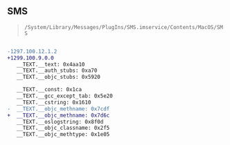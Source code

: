 ## SMS

> `/System/Library/Messages/PlugIns/SMS.imservice/Contents/MacOS/SMS`

```diff

-1297.100.12.1.2
+1299.100.9.0.0
   __TEXT.__text: 0x4aa10
   __TEXT.__auth_stubs: 0xa70
   __TEXT.__objc_stubs: 0x5920

   __TEXT.__const: 0x1ca
   __TEXT.__gcc_except_tab: 0x5e20
   __TEXT.__cstring: 0x1610
-  __TEXT.__objc_methname: 0x7cdf
+  __TEXT.__objc_methname: 0x7d6c
   __TEXT.__oslogstring: 0x8f0d
   __TEXT.__objc_classname: 0x2f5
   __TEXT.__objc_methtype: 0x1e05

```

